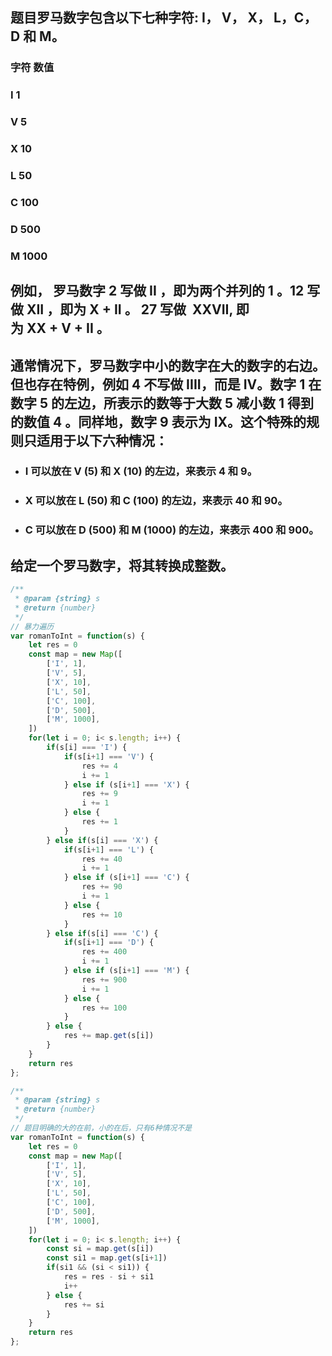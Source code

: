 ## 题目罗马数字包含以下七种字符: I， V， X， L，C，D 和 M。
  ### 字符          数值
  ### I             1
  ### V             5
  ### X             10
  ### L             50
  ### C             100
  ### D             500
  ### M             1000
## 例如， 罗马数字 2 写做 II ，即为两个并列的 1 。12 写做 XII ，即为 X + II 。 27 写做  XXVII, 即为 XX + V + II 。

## 通常情况下，罗马数字中小的数字在大的数字的右边。但也存在特例，例如 4 不写做 IIII，而是 IV。数字 1 在数字 5 的左边，所表示的数等于大数 5 减小数 1 得到的数值 4 。同样地，数字 9 表示为 IX。这个特殊的规则只适用于以下六种情况：

- ### I 可以放在 V (5) 和 X (10) 的左边，来表示 4 和 9。
- ### X 可以放在 L (50) 和 C (100) 的左边，来表示 40 和 90。 
- ### C 可以放在 D (500) 和 M (1000) 的左边，来表示 400 和 900。
## 给定一个罗马数字，将其转换成整数。

```js
/**
 * @param {string} s
 * @return {number}
 */
// 暴力遍历
var romanToInt = function(s) {
    let res = 0
    const map = new Map([
        ['I', 1],
        ['V', 5],
        ['X', 10],
        ['L', 50],
        ['C', 100],
        ['D', 500],
        ['M', 1000],
    ])
    for(let i = 0; i< s.length; i++) {
        if(s[i] === 'I') {
            if(s[i+1] === 'V') {
                res += 4
                i += 1
            } else if (s[i+1] === 'X') {
                res += 9
                i += 1
            } else {
                res += 1
            }
        } else if(s[i] === 'X') {
            if(s[i+1] === 'L') {
                res += 40
                i += 1
            } else if (s[i+1] === 'C') {
                res += 90
                i += 1
            } else {
                res += 10
            }
        } else if(s[i] === 'C') {
            if(s[i+1] === 'D') {
                res += 400
                i += 1
            } else if (s[i+1] === 'M') {
                res += 900
                i += 1
            } else {
                res += 100
            }
        } else {
            res += map.get(s[i])
        }
    }
    return res
};
```

```js
/**
 * @param {string} s
 * @return {number}
 */
// 题目明确的大的在前，小的在后，只有6种情况不是
var romanToInt = function(s) {
    let res = 0
    const map = new Map([
        ['I', 1],
        ['V', 5],
        ['X', 10],
        ['L', 50],
        ['C', 100],
        ['D', 500],
        ['M', 1000],
    ])
    for(let i = 0; i< s.length; i++) {
        const si = map.get(s[i])
        const si1 = map.get(s[i+1])
        if(si1 && (si < si1)) {
            res = res - si + si1
            i++
        } else {
            res += si
        }
    }
    return res
};
```